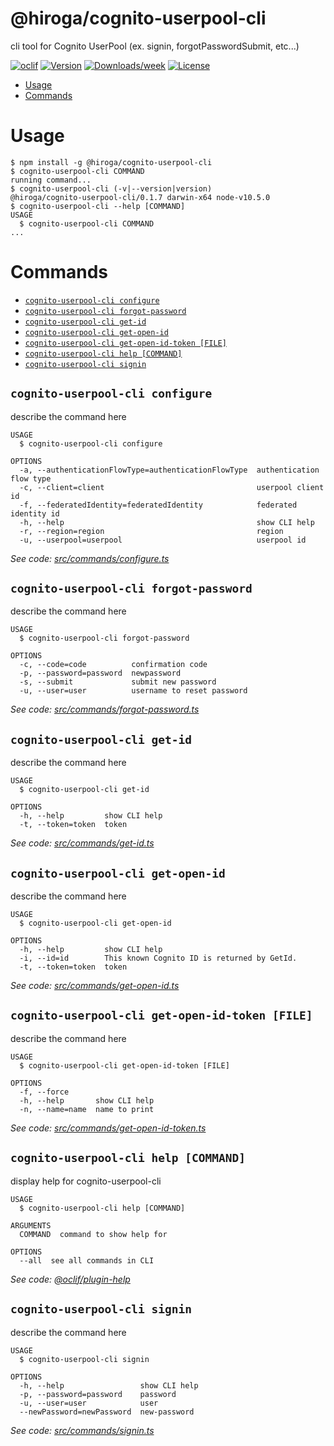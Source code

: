 @hiroga/cognito-userpool-cli
============================

cli tool for Cognito UserPool (ex. signin, forgotPasswordSubmit, etc...)

[![oclif](https://img.shields.io/badge/cli-oclif-brightgreen.svg)](https://oclif.io)
[![Version](https://img.shields.io/npm/v/@hiroga/cognito-userpool-cli.svg)](https://npmjs.org/package/@hiroga/cognito-userpool-cli)
[![Downloads/week](https://img.shields.io/npm/dw/@hiroga/cognito-userpool-cli.svg)](https://npmjs.org/package/@hiroga/cognito-userpool-cli)
[![License](https://img.shields.io/npm/l/@hiroga/cognito-userpool-cli.svg)](https://github.com/hiroga-cc/cognito-userpool-cli/blob/master/package.json)

<!-- toc -->
* [Usage](#usage)
* [Commands](#commands)
<!-- tocstop -->
# Usage
<!-- usage -->
```sh-session
$ npm install -g @hiroga/cognito-userpool-cli
$ cognito-userpool-cli COMMAND
running command...
$ cognito-userpool-cli (-v|--version|version)
@hiroga/cognito-userpool-cli/0.1.7 darwin-x64 node-v10.5.0
$ cognito-userpool-cli --help [COMMAND]
USAGE
  $ cognito-userpool-cli COMMAND
...
```
<!-- usagestop -->
# Commands
<!-- commands -->
* [`cognito-userpool-cli configure`](#cognito-userpool-cli-configure)
* [`cognito-userpool-cli forgot-password`](#cognito-userpool-cli-forgot-password)
* [`cognito-userpool-cli get-id`](#cognito-userpool-cli-get-id)
* [`cognito-userpool-cli get-open-id`](#cognito-userpool-cli-get-open-id)
* [`cognito-userpool-cli get-open-id-token [FILE]`](#cognito-userpool-cli-get-open-id-token-file)
* [`cognito-userpool-cli help [COMMAND]`](#cognito-userpool-cli-help-command)
* [`cognito-userpool-cli signin`](#cognito-userpool-cli-signin)

## `cognito-userpool-cli configure`

describe the command here

```
USAGE
  $ cognito-userpool-cli configure

OPTIONS
  -a, --authenticationFlowType=authenticationFlowType  authentication flow type
  -c, --client=client                                  userpool client id
  -f, --federatedIdentity=federatedIdentity            federated identity id
  -h, --help                                           show CLI help
  -r, --region=region                                  region
  -u, --userpool=userpool                              userpool id
```

_See code: [src/commands/configure.ts](https://github.com/hiroga-cc/cognito-userpool-cli/blob/v0.1.7/src/commands/configure.ts)_

## `cognito-userpool-cli forgot-password`

describe the command here

```
USAGE
  $ cognito-userpool-cli forgot-password

OPTIONS
  -c, --code=code          confirmation code
  -p, --password=password  newpassword
  -s, --submit             submit new password
  -u, --user=user          username to reset password
```

_See code: [src/commands/forgot-password.ts](https://github.com/hiroga-cc/cognito-userpool-cli/blob/v0.1.7/src/commands/forgot-password.ts)_

## `cognito-userpool-cli get-id`

describe the command here

```
USAGE
  $ cognito-userpool-cli get-id

OPTIONS
  -h, --help         show CLI help
  -t, --token=token  token
```

_See code: [src/commands/get-id.ts](https://github.com/hiroga-cc/cognito-userpool-cli/blob/v0.1.7/src/commands/get-id.ts)_

## `cognito-userpool-cli get-open-id`

describe the command here

```
USAGE
  $ cognito-userpool-cli get-open-id

OPTIONS
  -h, --help         show CLI help
  -i, --id=id        This known Cognito ID is returned by GetId.
  -t, --token=token  token
```

_See code: [src/commands/get-open-id.ts](https://github.com/hiroga-cc/cognito-userpool-cli/blob/v0.1.7/src/commands/get-open-id.ts)_

## `cognito-userpool-cli get-open-id-token [FILE]`

describe the command here

```
USAGE
  $ cognito-userpool-cli get-open-id-token [FILE]

OPTIONS
  -f, --force
  -h, --help       show CLI help
  -n, --name=name  name to print
```

_See code: [src/commands/get-open-id-token.ts](https://github.com/hiroga-cc/cognito-userpool-cli/blob/v0.1.7/src/commands/get-open-id-token.ts)_

## `cognito-userpool-cli help [COMMAND]`

display help for cognito-userpool-cli

```
USAGE
  $ cognito-userpool-cli help [COMMAND]

ARGUMENTS
  COMMAND  command to show help for

OPTIONS
  --all  see all commands in CLI
```

_See code: [@oclif/plugin-help](https://github.com/oclif/plugin-help/blob/v2.1.6/src/commands/help.ts)_

## `cognito-userpool-cli signin`

describe the command here

```
USAGE
  $ cognito-userpool-cli signin

OPTIONS
  -h, --help                 show CLI help
  -p, --password=password    password
  -u, --user=user            user
  --newPassword=newPassword  new-password
```

_See code: [src/commands/signin.ts](https://github.com/hiroga-cc/cognito-userpool-cli/blob/v0.1.7/src/commands/signin.ts)_
<!-- commandsstop -->
